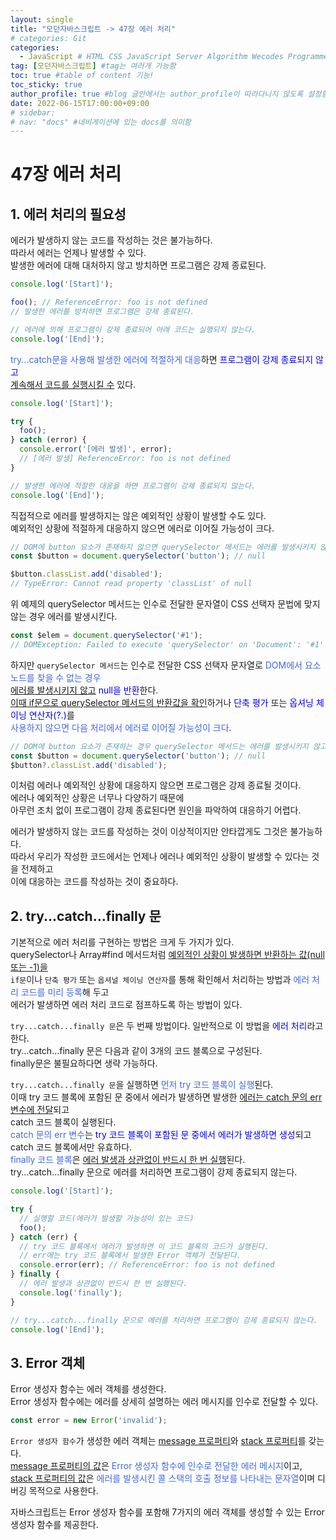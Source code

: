 ```yaml
---
layout: single
title: "모던자바스크립트 -> 47장 에러 처리"
# categories: Git
categories:
  - JavaScript # HTML CSS JavaScript Server Algorithm Wecodes Programmers CS Github Blog
tag: [모던자바스크립트] #tag는 여러개 가능함
toc: true #table of content 기능!
toc_sticky: true
author_profile: true #blog 글안에서는 author_profile이 따라다니지 않도록 설정함
date: 2022-06-15T17:00:00+09:00
# sidebar:
# nav: "docs" #네비게이션에 있는 docs를 의미함
---
```

# 47장 에러 처리
## 1. 에러 처리의 필요성
에러가 발생하지 않는 코드를 작성하는 것은 불가능하다.  
따라서 에러는 언제나 발생할 수 있다.  
발생한 에러에 대해 대처하지 않고 방치하면 프로그램은 강제 종료된다.  

```js
console.log('[Start]');

foo(); // ReferenceError: foo is not defined
// 발생한 에러를 방치하면 프로그램은 강제 종료된다.

// 에러에 의해 프로그램이 강제 종료되어 아래 코드는 실행되지 않는다.
console.log('[End]');
```

<span style="color:royalblue">try...catch문을 사용해 발생한 에러에 적절하게 대응</span>하면 <span style="color:blue">프로그램이 강제 종료되지 않고</span>  
<u>계속해서 코드를 실행시킬 수</u> 있다.  

```js
console.log('[Start]');

try {
  foo();
} catch (error) {
  console.error('[에러 발생]', error);
  // [에러 발생] ReferenceError: foo is not defined
}

// 발생한 에러에 적절한 대응을 하면 프로그램이 강제 종료되지 않는다.
console.log('[End]');
```

직접적으로 에러를 발생하지는 않은 예외적인 상황이 발생할 수도 있다.  
예외적인 상황에 적절하게 대응하지 않으면 에러로 이어질 가능성이 크다.  

```js
// DOM에 button 요소가 존재하지 않으면 querySelector 메서드는 에러를 발생시키지 않고 null을 반환한다.
const $button = document.querySelector('button'); // null

$button.classList.add('disabled');
// TypeError: Cannot read property 'classList' of null
```

위 예제의 querySelector 메서드는 인수로 전달한 문자열이 CSS 선택자 문법에 맞지 않는 경우 에러를 발생시킨다.  

```js
const $elem = document.querySelector('#1');
// DOMException: Failed to execute 'querySelector' on 'Document': '#1' is not a valid selector.
```

하지만 `querySelector 메서드`는 인수로 전달한 CSS 선택자 문자열로 <span style="color:royalblue">DOM에서 요소 노드를 찾을 수 없는 경우</span>  
<u>에러를 발생시키지 않고</u> <span style="color:blue">null을 반환</span>한다.  
<u>이때 if문으로 querySelector 메서드의 반환값을 확인</u>하거나 <span style="color:blue">단축 평가</span> 또는 <span style="color:blue">옵셔닝 체이닝 연산자(?.)</span>를  
<span style="color:royalblue">사용하지 않으면 다음 처리에서 에러로 이어질 가능성이 크다</span>.  

```js
// DOM에 button 요소가 존재하는 경우 querySelector 메서드는 에러를 발생시키지 않고 null을 반환한다.
const $button = document.querySelector('button'); // null
$button?.classList.add('disabled');
```

이처럼 에러나 예외적인 상황에 대응하지 않으면 프로그램은 강제 종료될 것이다.  
에러나 예외적인 상황은 너무나 다양하기 때문에  
아무런 조치 없이 프로그램이 강제 종료된다면 원인을 파악하여 대응하기 어렵다.  

에러가 발생하지 않는 코드를 작성하는 것이 이상적이지만 안타깝게도 그것은 불가능하다.  
따라서 우리가 작성한 코드에서는 언제나 에러나 예외적인 상황이 발생할 수 있다는 것을 전제하고  
이에 대응하는 코드를 작성하는 것이 중요하다.  

## 2. try...catch...finally 문
기본적으로 에러 처리를 구현하는 방법은 크게 두 가지가 있다.  
querySelector나 Array#find 메서드처럼 <u>예외적인 상황이 발생하면 반환하는 값(null 또는 -1)을</u>  
`if문`이나 `단축 평가` 또는 `옵셔널 체이닝 연산자`를 통해 확인해서 처리하는 방법과 <span style="color:royalblue">에러 처리 코드를 미리 등록</span>해 두고  
에러가 발생하면 에러 처리 코드로 점프하도록 하는 방법이 있다.  

`try...catch...finally 문`은 두 번째 방법이다. 일반적으로 이 방법을 <span style="color:blue">에러 처리</span>라고 한다.  
try...catch...finally 문은 다음과 같이 3개의 코드 블록으로 구성된다.  
finally문은 불필요하다면 생략 가능하다.  

`try...catch...finally 문`을 실행하면 <span style="color:royalblue">먼저 try 코드 블록이 실행</span>된다.  
이때 try 코드 블록에 포함된 문 중에서 에러가 발생하면 발생한 <u>에러는 catch 문의 err 변수에 전달</u>되고  
catch 코드 블록이 실행된다.  
<span style="color:royalblue">catch 문의 err 변수</span>는 <span style="color:blue">try 코드 블록이 포함된 문 중에서 에러가 발생하면 생성</span>되고  
catch 코드 블록에서만 유효하다.  
<span style="color:royalblue">finally 코드 블록</span>은 <u>에러 발생과 상관없이 반드시 한 번 실행</u>된다.  
try...catch...finally 문으로 에러를 처리하면 프로그램이 강제 종료되지 않는다.  

```js
console.log('[Start]');

try {
  // 실행할 코드(에러가 발생할 가능성이 있는 코드)
  foo();
} catch (err) {
  // try 코드 블록에서 에러가 발생하면 이 코드 블록의 코드가 실행된다.
  // err에는 try 코드 블록에서 발생한 Error 객체가 전달된다.
  console.error(err); // ReferenceError: foo is not defined
} finally {
  // 에러 발생과 상관없이 반드시 한 번 실행된다.
  console.log('finally');
}

// try...catch...finally 문으로 에러를 처리하면 프로그램이 강제 종료되지 않는다.
console.log('[End]');
```

## 3. Error 객체
Error 생성자 함수는 에러 객체를 생성한다.  
Error 생성자 함수에는 에러를 상세히 설명하는 에러 메시지를 인수로 전달할 수 있다.  

```js
const error = new Error('invalid');
```

`Error 생성자 함수`가 생성한 에러 객체는 <u>message 프로퍼티</u>와 <u>stack 프로퍼티</u>를 갖는다.  
<u>message 프로퍼티의 값</u>은 <span style="color:royalblue">Error 생성자 함수에 인수로 전달한 에러 메시지</span>이고,  
<u>stack 프로퍼티의 값</u>은 <span style="color:royalblue">에러를 발생시킨 콜 스택의 호출 정보를 나타내는 문자열</span>이며 디버깅 목적으로 사용한다.  

자바스크립트는 Error 생성자 함수를 포함해 7가지의 에러 객체를 생성할 수 있는 Error 생성자 함수를 제공한다.  


<!-- <span style="color:royalblue"> -->

<!-- ① ② ③ ④ ⑤ ⑥ ⑦ ⑧ ⑨-->

<!-- 메소드 위에 변수 선언, 메소드  안에 메소드, 메소드 끝나고 리턴 -->

<!-- ### 2. Link 넣기

```
 
유형 1: (설명어를 입력) : [gunhee's coding blog](https://gunhee-jeong.github. io/)
유형 2: (URL 자동연결) : <https://gunhee-jeong.github.io/>
유형 3: (동일 파일 내 '문단으로 이동') : [1. Header로 이동](###-1-header)

```

유형 1: (설명어를 입력) : [gunhee's coding blog](https://gunhee-jeong.github.io/)
유형 2: (URL 자동연결) : <https://gunhee-jeong.github.io/>
유형 3: (동일 파일 내 '문단으로 이동') : [1. Header로 이동](#1-header)
유형 3의 방법

1. 특수문자를 제거
2. 스페이스는 -로 바꾸고
3. 대문자는 소문자로!
   그래서 ### 1. Header -> #1-header
 
## Link: [google][https://www.google.com/]

### 3. 수평선

```

---

```

---

### 4. 라인 바꾸기

```

스페이스바를 2번 눌러주면 다음칸으로
이동할 수 있어요!

```

---

스페이스바를 2번 눌러주면
다음칸으로 이동할 수 있어요!

### 5. list 만들기

```

1. 1번
2. 2번
3. 3번

- 순서없는 list
  - 순서없는 list
    - 순서없는 list

```

1. 1번
2. 2번
3. 3번

- 순서없는 list
  - 순서없는 list
    - 순서없는 list

---

### 6. font 관련

```

**진하게** -> 볼드
_기울여서_ -> 이탤릭체
~~취소선~~ -> 취소선

<ul>밑줄넣기</ul> -> 밑줄
<span style="color:red">빨간 글씨</span> -> 글자색
이것이 `인라인` 입니다 -> 인라인 코드
```

**진하게** -> 볼드
_기울여서_ -> 이탤릭체
~~취소선~~ -> 취소선
<u>밑줄넣기</u> -> 밑줄
<span style="color:red">빨간 글씨</span>
이것이 `인라인` 입니다 -> 인라인 코드

---

### 7. 인용구문

```
> coding
>
> > JavaScript
> >
> > > 내가 프짱!
```

> coding
>
> > JavaScript
> >
> > > 내가 프짱!

---

### 8. 이미지 삽입

```
유형1: ('사이즈를 조절' -> HTML 태그 사용) : <img src="https://gunhee-jeong.github.io/assets/images/blogLogo.png" width="300" height="200">
유형2: (이미지 삽입 후 -> 링크 걸기)
[![이미지](https://gunhee-jeong.github.io/assets/images/blogLogo/blogLogo.png)](https://gunhee-jeong.github.io/)
```

유형1: ('사이즈를 조절' -> HTML 태그 사용) : <img src="https://gunhee-jeong.github.io/assets/images/blogLogo.png" width="300" height="200">
유형2: (이미지 삽입 후 -> 링크 걸기)
[![이미지](https://gunhee-jeong.github.io/assets/images/blogLogo.png)](https://gunhee-jeong.github.io/)

### 9. 표 만들기

```
||국어|영어|
| :--- | ---: | :--: |
|건희 | 100점 | 100점
|철수 | 100점 | 100점
```

|      |  국어 | 영어  |
| :--- | ----: | :---: |
| 건희 | 100점 | 100점 |
| 철수 | 100점 | 100점 |

> - header를 넣고 싶은 경우 ---을 사용하고 :을 이용하여 정렬에 사용함!

### 10. 토글 만들기

```
<details>
<summary>여기를 누르세요</summary>
<div markdown="1">
숨겨진 내용
</div>
</details>
```

<details>
<summary>여기를 누르세요</summary>
<div markdown="1">
숨겨진 내용
</details> -->
